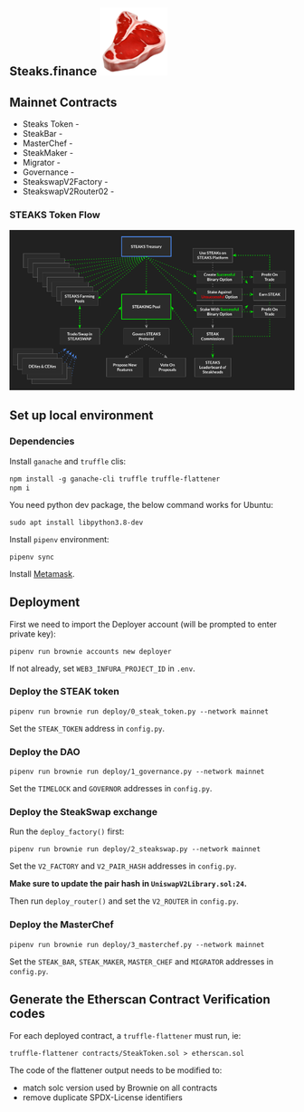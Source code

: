 

## Steaks.finance  ![](steak-logo.png)

## Mainnet Contracts

- Steaks Token - 
- SteakBar - 
- MasterChef - 
- SteakMaker - 
- Migrator - 
- Governance - 
- SteakswapV2Factory - 
- SteakswapV2Router02 -



### STEAKS Token Flow

![](token-flow.png)



## Set up local environment

### Dependencies

Install `ganache` and `truffle` clis:

```
npm install -g ganache-cli truffle truffle-flattener
npm i
```

You need python dev package, the below command works for Ubuntu:

```
sudo apt install libpython3.8-dev
```

Install `pipenv` environment:

```
pipenv sync
```

Install [Metamask](https://metamask.io/download.html).



## Deployment
First we need to import the Deployer account (will be prompted to enter private key):
```
pipenv run brownie accounts new deployer
```

If not already, set `WEB3_INFURA_PROJECT_ID` in `.env`.

### Deploy the STEAK token

```
pipenv run brownie run deploy/0_steak_token.py --network mainnet
```

Set the `STEAK_TOKEN` address  in `config.py`.

### Deploy the DAO

```
pipenv run brownie run deploy/1_governance.py --network mainnet
```

Set the `TIMELOCK`  and `GOVERNOR` addresses  in `config.py`.

### Deploy the SteakSwap exchange

Run the `deploy_factory()` first:
```
pipenv run brownie run deploy/2_steakswap.py --network mainnet
```

Set the `V2_FACTORY`  and `V2_PAIR_HASH` addresses  in `config.py`.

**Make sure to update the pair hash in `UniswapV2Library.sol:24`.**

Then run `deploy_router()` and set the `V2_ROUTER` in `config.py`.


### Deploy the MasterChef

```
pipenv run brownie run deploy/3_masterchef.py --network mainnet
```

Set the `STEAK_BAR`, `STEAK_MAKER`, `MASTER_CHEF` and `MIGRATOR` addresses  in `config.py`.

## Generate the Etherscan Contract Verification codes

For each deployed contract, a `truffle-flattener` must run, ie:

```
truffle-flattener contracts/SteakToken.sol > etherscan.sol
```
The code of the flattener output needs to be modified to:
 - match solc version used by Brownie on all contracts
 - remove duplicate SPDX-License identifiers
